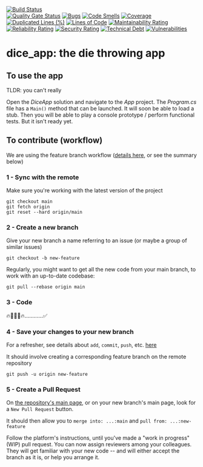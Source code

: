 [![Build Status](https://codefirst.iut.uca.fr/api/badges/alexis.drai/dice_app/status.svg)](https://codefirst.iut.uca.fr/alexis.drai/dice_app)  
[![Quality Gate Status](https://codefirst.iut.uca.fr/sonar/api/project_badges/measure?project=dice-app&metric=alert_status&token=bf024850973b7556eef0b981a1b838867848005c)](https://codefirst.iut.uca.fr/sonar/dashboard?id=dice-app)
[![Bugs](https://codefirst.iut.uca.fr/sonar/api/project_badges/measure?project=dice-app&metric=bugs&token=bf024850973b7556eef0b981a1b838867848005c)](https://codefirst.iut.uca.fr/sonar/dashboard?id=dice-app)
[![Code Smells](https://codefirst.iut.uca.fr/sonar/api/project_badges/measure?project=dice-app&metric=code_smells&token=bf024850973b7556eef0b981a1b838867848005c)](https://codefirst.iut.uca.fr/sonar/dashboard?id=dice-app)
[![Coverage](https://codefirst.iut.uca.fr/sonar/api/project_badges/measure?project=dice-app&metric=coverage&token=bf024850973b7556eef0b981a1b838867848005c)](https://codefirst.iut.uca.fr/sonar/dashboard?id=dice-app)
[![Duplicated Lines (%)](https://codefirst.iut.uca.fr/sonar/api/project_badges/measure?project=dice-app&metric=duplicated_lines_density&token=bf024850973b7556eef0b981a1b838867848005c)](https://codefirst.iut.uca.fr/sonar/dashboard?id=dice-app)
[![Lines of Code](https://codefirst.iut.uca.fr/sonar/api/project_badges/measure?project=dice-app&metric=ncloc&token=bf024850973b7556eef0b981a1b838867848005c)](https://codefirst.iut.uca.fr/sonar/dashboard?id=dice-app)
[![Maintainability Rating](https://codefirst.iut.uca.fr/sonar/api/project_badges/measure?project=dice-app&metric=sqale_rating&token=bf024850973b7556eef0b981a1b838867848005c)](https://codefirst.iut.uca.fr/sonar/dashboard?id=dice-app)
[![Reliability Rating](https://codefirst.iut.uca.fr/sonar/api/project_badges/measure?project=dice-app&metric=reliability_rating&token=bf024850973b7556eef0b981a1b838867848005c)](https://codefirst.iut.uca.fr/sonar/dashboard?id=dice-app)
[![Security Rating](https://codefirst.iut.uca.fr/sonar/api/project_badges/measure?project=dice-app&metric=security_rating&token=bf024850973b7556eef0b981a1b838867848005c)](https://codefirst.iut.uca.fr/sonar/dashboard?id=dice-app)
[![Technical Debt](https://codefirst.iut.uca.fr/sonar/api/project_badges/measure?project=dice-app&metric=sqale_index&token=bf024850973b7556eef0b981a1b838867848005c)](https://codefirst.iut.uca.fr/sonar/dashboard?id=dice-app)
[![Vulnerabilities](https://codefirst.iut.uca.fr/sonar/api/project_badges/measure?project=dice-app&metric=vulnerabilities&token=bf024850973b7556eef0b981a1b838867848005c)](https://codefirst.iut.uca.fr/sonar/dashboard?id=dice-app)
# dice_app: the die throwing app

## To use the app

TLDR: you can't really

Open the *DiceApp* solution and navigate to the *App* project. The *Program.cs* file has a `Main()` method that can be launched. It will soon be able to load a stub. Then you will be able to play a console prototype / perform functional tests. But it isn't ready yet.

## To contribute (workflow)

We are using the feature branch workflow ([details here](https://www.atlassian.com/git/tutorials/comparing-workflows/feature-branch-workflow), or see the summary below)

### 1 - Sync with the remote 

Make sure you're working with the latest version of the project
```
git checkout main
git fetch origin 
git reset --hard origin/main
```

### 2 - Create a new branch

Give your new branch a name referring to an issue (or maybe a group of similar issues)
```
git checkout -b new-feature
```

Regularly, you might want to get all the new code from your main branch, to work with an up-to-date codebase:
```
git pull --rebase origin main
```

### 3 - Code

:fire::technologist::bug::fire:............:white_check_mark:

### 4 - Save your changes to your new branch

For a refresher, see details about `add`, `commit`, `push`, etc. [here](https://www.atlassian.com/git/tutorials/saving-changes)  

It should involve creating a corresponding feature branch on the remote repository
```
git push -u origin new-feature
```

### 5 - Create a Pull Request

On [the repository's main page](https://codefirst.iut.uca.fr/git/alexis.drai/dice_app), or on your new branch's main page, look for a `New Pull Request` button.  

It should then allow you to `merge into: ...:main` and `pull from: ...:new-feature`  

Follow the platform's instructions, until you've made a "work in progress" (WIP) pull request. You can now assign reviewers among your colleagues. They will get familiar with your new code -- and will either accept the branch as it is, or help you arrange it.